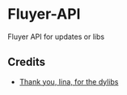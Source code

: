 # Fluyer-API
Fluyer API for updates or libs


## Credits
- [Thank you, Iina, for the dylibs](https://github.com/iina/iina)
